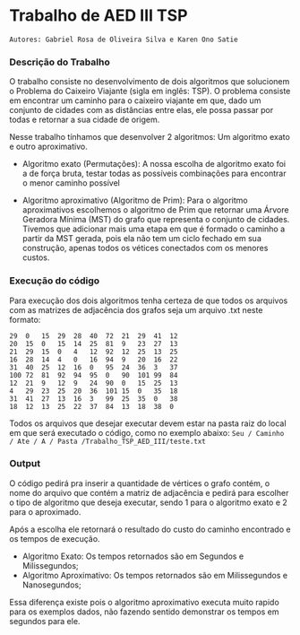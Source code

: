 # Trabalho de AED III TSP

```
Autores: Gabriel Rosa de Oliveira Silva e Karen Ono Satie
```

### Descrição do Trabalho

O trabalho consiste no desenvolvimento de dois algoritmos que solucionem o Problema do Caixeiro Viajante (sigla em inglês: TSP). O problema consiste em encontrar um caminho para o caixeiro viajante em que, dado um conjunto de cidades com as distâncias entre elas, ele possa passar por todas e retornar a sua cidade de origem.

Nesse trabalho tínhamos que desenvolver 2 algoritmos: Um algoritmo exato e outro aproximativo.

- Algoritmo exato (Permutações): A nossa escolha de algoritmo exato foi a de força bruta, testar todas as possíveis combinações para encontrar o menor caminho possível

- Algoritmo aproximativo (Algoritmo de Prim): Para o algoritmo aproximativos escolhemos o algoritmo de Prim que retornar uma Árvore Geradora Mínima (MST) do grafo que representa o conjunto de cidades. Tivemos que adicionar mais uma etapa em que é formado o caminho a partir da MST gerada, pois ela não tem um ciclo fechado em sua construção, apenas todos os vétices conectados com os menores custos.

### Execução do código

Para execução dos dois algoritmos tenha certeza de que todos os arquivos com as matrizes de adjacência dos grafos seja um arquivo .txt neste formato:

```0 29  20  21  16  31  100 12  4   31  18
29  0   15  29  28  40  72  21  29  41  12
20  15  0   15  14  25  81  9   23  27  13
21  29  15  0   4   12  92  12  25  13  25
16  28  14  4   0   16  94  9   20  16  22
31  40  25  12  16  0   95  24  36  3   37
100 72  81  92  94  95  0   90  101 99  84
12  21  9   12  9   24  90  0   15  25  13
4   29  23  25  20  36  101 15  0   35  18
31  41  27  13  16  3   99  25  35  0   38
18  12  13  25  22  37  84  13  18  38  0
```

Todos os arquivos que desejar executar devem estar na pasta raiz do local em que será executado o código, como no exemplo abaixo:
`Seu / Caminho / Ate / A / Pasta /Trabalho_TSP_AED_III/teste.txt`

### Output

O código pedirá pra inserir a quantidade de vértices o grafo contém, o nome do arquivo que contém a matriz de adjacência e pedirá para escolher o tipo de algoritmo que deseja executar, sendo 1 para o algoritmo exato e 2 para o aproximado.

Após a escolha ele retornará o resultado do custo do caminho encontrado e os tempos de execução.

- Algoritmo Exato: Os tempos retornados são em Segundos e Milissegundos;
- Algoritmo Aproximativo: Os tempos retornados são em Milissegundos e Nanosegundos;

Essa diferença existe pois o algoritmo aproximativo executa muito rapido para os exemplos dados, não fazendo sentido demonstrar os tempos em segundos para ele.
